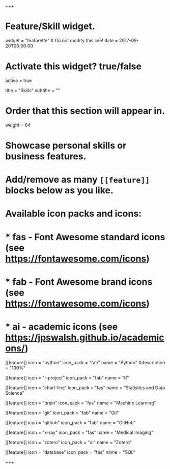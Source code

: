 +++
# Feature/Skill widget.
widget = "featurette"  # Do not modify this line!
date = 2017-09-20T00:00:00

# Activate this widget? true/false
active = true

title = "Skills"
subtitle = ""

# Order that this section will appear in.
weight = 64

# Showcase personal skills or business features.
# 
# Add/remove as many `[[feature]]` blocks below as you like.
# 
# Available icon packs and icons:
# * fas - Font Awesome standard icons (see https://fontawesome.com/icons)
# * fab - Font Awesome brand icons (see https://fontawesome.com/icons)
# * ai - academic icons (see https://jpswalsh.github.io/academicons/)
[[feature]]
  icon = "python"
  icon_pack = "fab"
  name = "Python"
  #description = "100%"

[[feature]]
  icon = "r-project"
  icon_pack = "fab"
  name = "R"
  
[[feature]]
  icon = "chart-line"
  icon_pack = "fas"
  name = "Statistics and Data Science"
  
[[feature]]
  icon = "brain"
  icon_pack = "fas"
  name = "Machine Learning"

[[feature]]
  icon = "git"
  icon_pack = "fab"
  name = "Git"

[[feature]]
  icon = "github"
  icon_pack = "fab"
  name = "GitHub"

[[feature]]
  icon = "x-ray"
  icon_pack = "fas"
  name = "Medical Imaging"

[[feature]]
  icon = "zotero"
  icon_pack = "ai"
  name = "Zotero"

[[feature]]
  icon = "database"
  icon_pack = "fas"
  name = "SQL"

+++
